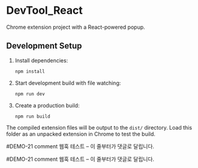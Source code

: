 # DevTool_React

Chrome extension project with a React-powered popup.

## Development Setup

1. Install dependencies:
   ```bash
   npm install
   ```
2. Start development build with file watching:
   ```bash
   npm run dev
   ```
3. Create a production build:
   ```bash
   npm run build
   ```

The compiled extension files will be output to the `dist/` directory. Load this folder as an unpacked extension in Chrome to test the build.

#DEMO-21 comment
웹훅 테스트 – 이 줄부터가 댓글로 달립니다.


#DEMO-21 comment
웹훅 테스트 – 이 줄부터가 댓글로 달립니다.
